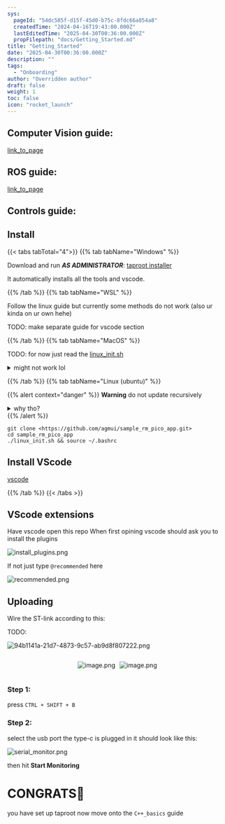 ```yaml
---
sys:
  pageId: "54dc585f-d15f-45d0-b75c-8fdc66a854a8"
  createdTime: "2024-04-16T19:43:00.000Z"
  lastEditedTime: "2025-04-30T00:36:00.000Z"
  propFilepath: "docs/Getting_Started.md"
title: "Getting_Started"
date: "2025-04-30T00:36:00.000Z"
description: ""
tags:
  - "Onboarding"
author: "Overridden author"
draft: false
weight: 1
toc: false
icon: "rocket_launch"
---
```


## Computer Vision guide:

[link_to_page](86d45bc0-388b-4d26-8848-44f255f73d0e)

## ROS guide:

[link_to_page](3c76c1de-ec8f-46d6-8b0a-294005edc2d5)

## Controls guide:

## Install

{{< tabs tabTotal="4">}}
{{% tab tabName="Windows" %}}

Download and run _**AS ADMINISTRATOR**_: [taproot installer](https://github.com/Thornbots/TeachingFreshies/releases/tag/1.0)

It automatically installs all the tools and vscode.

{{% /tab %}}
{{% tab tabName="WSL" %}}

Follow the linux guide but currently some methods do not work (also ur kinda on ur own hehe)

TODO: make separate guide for vscode section

{{% /tab %}}
{{% tab tabName="MacOS" %}}

TODO: for now just read the [linux_init.sh](https://github.com/agmui/sample_rm_pico_app/blob/main/linux_init.sh)

<details>
<summary>might not work lol</summary>

`brew install libusb pkg-config`

Next install: [vscode](https://code.visualstudio.com/Download)

</details>

{{% /tab %}}
{{% tab tabName="Linux (ubuntu)" %}}

{{% alert context="danger" %}}
**Warning** do not update recursively
<details>
<summary>why tho?</summary>
There are some submodules that may go on for a while (like tinyusb) and I highly
recommend you don't need to get them.
If you want to see what submodules I update just look in `linux_init.sh`
</details>
{{% /alert %}}

```shell
git clone <https://github.com/agmui/sample_rm_pico_app.git>
cd sample_rm_pico_app
./linux_init.sh && source ~/.bashrc
```

## Install VScode

[vscode](https://code.visualstudio.com/Download)

{{% /tab %}}
{{< /tabs >}}

## VScode extensions

Have vscode open this repo
When first opining vscode should ask you to install the plugins

![install_plugins.png](https://prod-files-secure.s3.us-west-2.amazonaws.com/d518164a-d88e-44d1-a4ee-3adb3bd8bce0/89bd30f0-1825-4e77-867b-0a41ce370880/install_plugins.png?X-Amz-Algorithm=AWS4-HMAC-SHA256&X-Amz-Content-Sha256=UNSIGNED-PAYLOAD&X-Amz-Credential=ASIAZI2LB466Q5J24JDI%2F20250517%2Fus-west-2%2Fs3%2Faws4_request&X-Amz-Date=20250517T230742Z&X-Amz-Expires=3600&X-Amz-Security-Token=IQoJb3JpZ2luX2VjEK7%2F%2F%2F%2F%2F%2F%2F%2F%2F%2FwEaCXVzLXdlc3QtMiJIMEYCIQDOb2Rqm1Vyc2Rr9l90mX%2FPhcxGheuNW7xS4cRc71ZqeQIhAMrVIbx1gF6ITXlrUiwfNP8TB8ZLZSt5XuAkpIgsTiQVKv8DCGcQABoMNjM3NDIzMTgzODA1IgyPpts1Y8No9RiZtN4q3AO%2FSRfs5bl9oHvQLsi%2FD%2F7JyS2WuBUrmfz4YfSvWyvyZAAEop8jrEu3nXpA2YyI9lFbZ9laX1VFjJSION731uUcJnYtQhjy3gKYhScVMNI1gSW%2FOzWsOY5kOciDh%2F22XfBuKKHoIWr9iMN14HowtCIap8KRlyFLH6OjZkM9URsVmEx1D13GHAMvu4cMGiO5RFgxjr8Yepy3oZbcRMlXu5Q2WC3cGc5N1lRf%2BFhmFbtpWBxa6VWBfGFocha8rxiuJ8qompzldBejPlu1n3hLbXdhpHZDg8EtzICjrLTrVfghMBgeCGmCh2L08nKCoRGlM01%2B2%2FL9Es9uv6rPWirun36zxI0mpMWatQlG7%2BO%2Bdw5s62axDDAzsbp4n4zeQP8%2FYAGCCxFWUfn%2FG5ttG%2B8xtFWTWlrglYPtc8yytFPi1bbItcIocU8TBtEIA3nGdWMfB%2FB80uvW%2FQVBmUohsWLlQ5U0yEdRL4eZrM2QtshB7UcnENGu1apWWwz1SEW%2B%2ByCDR9QvBJI7sd5hfF8kV9%2BOEQuDN0l4KTzbLRLxDaolDoVYiRZaxybxCYP63v5ZmHsUHOgqZLYCw4OoBuFTZ90ep3wL1SDRLResEqt2NDWlSFnF%2Fjdi2HWaM5sZ0sxkwjD0kKTBBjqkAZWOqDkFqO3m1k7oShVDML2SZoksBa%2FRWVENWoBy1c2kfmmFlZmEmoeooyItns2V%2Fu90jvHzYysLyWE81jFnaNyfRqVXUCFupT0MaWgeVFRpS8texBfrLskaO8GgfdtFG5X1jtNdZhVGVPdmqScnW2z9g96rUQvRPUGYLz65rmwdHAyaIlpbNRUYznMVP7YY62qx68pzFs2scrXVHyPf3yWR4hUB&X-Amz-Signature=a87257baf11fa3681b3b9e84d905a16e41ea13c8260a4fae2c9d0a3efb6d3418&X-Amz-SignedHeaders=host&x-id=GetObject)

If not just type `@recommended` here  

![recommended.png](https://prod-files-secure.s3.us-west-2.amazonaws.com/d518164a-d88e-44d1-a4ee-3adb3bd8bce0/61e661e9-5d85-4dfc-be0d-8d2097a5e793/recommended.png?X-Amz-Algorithm=AWS4-HMAC-SHA256&X-Amz-Content-Sha256=UNSIGNED-PAYLOAD&X-Amz-Credential=ASIAZI2LB466Q5J24JDI%2F20250517%2Fus-west-2%2Fs3%2Faws4_request&X-Amz-Date=20250517T230742Z&X-Amz-Expires=3600&X-Amz-Security-Token=IQoJb3JpZ2luX2VjEK7%2F%2F%2F%2F%2F%2F%2F%2F%2F%2FwEaCXVzLXdlc3QtMiJIMEYCIQDOb2Rqm1Vyc2Rr9l90mX%2FPhcxGheuNW7xS4cRc71ZqeQIhAMrVIbx1gF6ITXlrUiwfNP8TB8ZLZSt5XuAkpIgsTiQVKv8DCGcQABoMNjM3NDIzMTgzODA1IgyPpts1Y8No9RiZtN4q3AO%2FSRfs5bl9oHvQLsi%2FD%2F7JyS2WuBUrmfz4YfSvWyvyZAAEop8jrEu3nXpA2YyI9lFbZ9laX1VFjJSION731uUcJnYtQhjy3gKYhScVMNI1gSW%2FOzWsOY5kOciDh%2F22XfBuKKHoIWr9iMN14HowtCIap8KRlyFLH6OjZkM9URsVmEx1D13GHAMvu4cMGiO5RFgxjr8Yepy3oZbcRMlXu5Q2WC3cGc5N1lRf%2BFhmFbtpWBxa6VWBfGFocha8rxiuJ8qompzldBejPlu1n3hLbXdhpHZDg8EtzICjrLTrVfghMBgeCGmCh2L08nKCoRGlM01%2B2%2FL9Es9uv6rPWirun36zxI0mpMWatQlG7%2BO%2Bdw5s62axDDAzsbp4n4zeQP8%2FYAGCCxFWUfn%2FG5ttG%2B8xtFWTWlrglYPtc8yytFPi1bbItcIocU8TBtEIA3nGdWMfB%2FB80uvW%2FQVBmUohsWLlQ5U0yEdRL4eZrM2QtshB7UcnENGu1apWWwz1SEW%2B%2ByCDR9QvBJI7sd5hfF8kV9%2BOEQuDN0l4KTzbLRLxDaolDoVYiRZaxybxCYP63v5ZmHsUHOgqZLYCw4OoBuFTZ90ep3wL1SDRLResEqt2NDWlSFnF%2Fjdi2HWaM5sZ0sxkwjD0kKTBBjqkAZWOqDkFqO3m1k7oShVDML2SZoksBa%2FRWVENWoBy1c2kfmmFlZmEmoeooyItns2V%2Fu90jvHzYysLyWE81jFnaNyfRqVXUCFupT0MaWgeVFRpS8texBfrLskaO8GgfdtFG5X1jtNdZhVGVPdmqScnW2z9g96rUQvRPUGYLz65rmwdHAyaIlpbNRUYznMVP7YY62qx68pzFs2scrXVHyPf3yWR4hUB&X-Amz-Signature=4d23beffd8fbb6176e094c31c6010a6cef44e1d0ce3bde3451b5fb752f09a1a5&X-Amz-SignedHeaders=host&x-id=GetObject)

## Uploading

Wire the ST-link according to this:

TODO:

![94b1141a-21d7-4873-9c57-ab9d8f807222.png](https://prod-files-secure.s3.us-west-2.amazonaws.com/d518164a-d88e-44d1-a4ee-3adb3bd8bce0/e5fad17d-ab82-4300-9f4c-505ab4b1202c/94b1141a-21d7-4873-9c57-ab9d8f807222.png?X-Amz-Algorithm=AWS4-HMAC-SHA256&X-Amz-Content-Sha256=UNSIGNED-PAYLOAD&X-Amz-Credential=ASIAZI2LB466Q5J24JDI%2F20250517%2Fus-west-2%2Fs3%2Faws4_request&X-Amz-Date=20250517T230742Z&X-Amz-Expires=3600&X-Amz-Security-Token=IQoJb3JpZ2luX2VjEK7%2F%2F%2F%2F%2F%2F%2F%2F%2F%2FwEaCXVzLXdlc3QtMiJIMEYCIQDOb2Rqm1Vyc2Rr9l90mX%2FPhcxGheuNW7xS4cRc71ZqeQIhAMrVIbx1gF6ITXlrUiwfNP8TB8ZLZSt5XuAkpIgsTiQVKv8DCGcQABoMNjM3NDIzMTgzODA1IgyPpts1Y8No9RiZtN4q3AO%2FSRfs5bl9oHvQLsi%2FD%2F7JyS2WuBUrmfz4YfSvWyvyZAAEop8jrEu3nXpA2YyI9lFbZ9laX1VFjJSION731uUcJnYtQhjy3gKYhScVMNI1gSW%2FOzWsOY5kOciDh%2F22XfBuKKHoIWr9iMN14HowtCIap8KRlyFLH6OjZkM9URsVmEx1D13GHAMvu4cMGiO5RFgxjr8Yepy3oZbcRMlXu5Q2WC3cGc5N1lRf%2BFhmFbtpWBxa6VWBfGFocha8rxiuJ8qompzldBejPlu1n3hLbXdhpHZDg8EtzICjrLTrVfghMBgeCGmCh2L08nKCoRGlM01%2B2%2FL9Es9uv6rPWirun36zxI0mpMWatQlG7%2BO%2Bdw5s62axDDAzsbp4n4zeQP8%2FYAGCCxFWUfn%2FG5ttG%2B8xtFWTWlrglYPtc8yytFPi1bbItcIocU8TBtEIA3nGdWMfB%2FB80uvW%2FQVBmUohsWLlQ5U0yEdRL4eZrM2QtshB7UcnENGu1apWWwz1SEW%2B%2ByCDR9QvBJI7sd5hfF8kV9%2BOEQuDN0l4KTzbLRLxDaolDoVYiRZaxybxCYP63v5ZmHsUHOgqZLYCw4OoBuFTZ90ep3wL1SDRLResEqt2NDWlSFnF%2Fjdi2HWaM5sZ0sxkwjD0kKTBBjqkAZWOqDkFqO3m1k7oShVDML2SZoksBa%2FRWVENWoBy1c2kfmmFlZmEmoeooyItns2V%2Fu90jvHzYysLyWE81jFnaNyfRqVXUCFupT0MaWgeVFRpS8texBfrLskaO8GgfdtFG5X1jtNdZhVGVPdmqScnW2z9g96rUQvRPUGYLz65rmwdHAyaIlpbNRUYznMVP7YY62qx68pzFs2scrXVHyPf3yWR4hUB&X-Amz-Signature=b07153075a3ad58d66fcc15200229fbf4ac16e5f119b6e6d61b8169c61cd02a5&X-Amz-SignedHeaders=host&x-id=GetObject)

<div style="display: flex;flex-direction: row; column-gap:10px; max-width: 630px;justify-content: center;">
<div>

![image.png](https://prod-files-secure.s3.us-west-2.amazonaws.com/d518164a-d88e-44d1-a4ee-3adb3bd8bce0/210ecb78-1116-4d7b-b9b7-2292f66fa2c2/image.png?X-Amz-Algorithm=AWS4-HMAC-SHA256&X-Amz-Content-Sha256=UNSIGNED-PAYLOAD&X-Amz-Credential=ASIAZI2LB466U3PUSHX3%2F20250517%2Fus-west-2%2Fs3%2Faws4_request&X-Amz-Date=20250517T230743Z&X-Amz-Expires=3600&X-Amz-Security-Token=IQoJb3JpZ2luX2VjEK7%2F%2F%2F%2F%2F%2F%2F%2F%2F%2FwEaCXVzLXdlc3QtMiJHMEUCIQC8iVmUTRVKKHFDEoJlBLcrDmEebQi1mHkVgFq1Xrf0FAIgL1XQz0SXrcKLmI46v4OKpsb9qIxq6z3kqFkhWiBBmvQq%2FwMIZxAAGgw2Mzc0MjMxODM4MDUiDMvM17WueKDn7viYbircA1FnLKnwky4ZbVTyiiR%2FZE4GpHBZK7eDcDp1DoHvSVDCQyK498EgAhLA9pxJIwA7Gn6bY%2FMyQvI5lX7Opc5qzuHIhJ4t8HUg9sfOM6ejhJp66Ju7ysuNfaqvUommDHYTqjxVY9Uvl%2FGY1To6ccUyFXBWFSS8546tTm%2Bea4Wmhqg%2BZfS6Sb5q4Cbi5Jb96ZfLXqrQix9nnVD1mWlbjQEaGDFfBcf8z%2Bcs4ZkXnoI70buirX5hM8E4Bi8yTkUl%2BUhph5DU9HvK8jjA1uzh4EhigIXwehalSYOQNGz2ZVLFPTWIxE%2F2NUKGdszm4BL49p00ZedlnOtlGDY1SdsCb87XK8uULF31u37qxnMTtpu3nmO%2B%2Fcra6paBbEIPVzzjjg2Gaykw5a3QbXHBXBacm0mcowcFJvOp3Ne%2FBo6sYuSKK8FdwBNEULrpT5n3y9VVczqioavkZOg76ZIV0Rt7DtgwlBpXGwhCQCzBDy8cHs6s%2FRe%2BwB3lfqIGj%2Fmy4LZXcVSlZl3KIvHQKpXxz%2Fxo4Xdiy3k45i6Ryx64rtHliBF7xMefvFK0Yjjd8WUh8ei%2FMN5CEMj%2BbMP8Ex4mfkX3WS%2FgC5JTUBHoTyJ7WoPRP1ktWDuc6%2F%2BfGq%2FUtKTA3pRRMJORpMEGOqUBEdVe7xngqhh7o1zBOy%2FYRxdiSHnjhw0bOw5cNrUEYOoAdHoXBKIqG8wiXi3beqFSLwlWd%2BPsSeFeuxxdkGpl5QYF3vnGfZwOEk7bbdSMkHNql2mAjV3wtlrMXNM2piRe9WdK9XMxt1r1E6KLgvgY1aeL6wDYbPYMWZMQXVQvsVTJVWAbc0pQEOK9RJGhW7Jx2ULh7yORn2%2Fuqj1Lzrxu5GwiKY93&X-Amz-Signature=cca0a9e1a572a13bcfb13aa93b7543642b5998a411af5ceb1804ea022703bc70&X-Amz-SignedHeaders=host&x-id=GetObject)

</div>
<div>

![image.png](https://prod-files-secure.s3.us-west-2.amazonaws.com/d518164a-d88e-44d1-a4ee-3adb3bd8bce0/33a0fd0f-8ca6-4a86-8e09-26e95ded1fff/image.png?X-Amz-Algorithm=AWS4-HMAC-SHA256&X-Amz-Content-Sha256=UNSIGNED-PAYLOAD&X-Amz-Credential=ASIAZI2LB46654ZRFKMB%2F20250517%2Fus-west-2%2Fs3%2Faws4_request&X-Amz-Date=20250517T230747Z&X-Amz-Expires=3600&X-Amz-Security-Token=IQoJb3JpZ2luX2VjEK7%2F%2F%2F%2F%2F%2F%2F%2F%2F%2FwEaCXVzLXdlc3QtMiJHMEUCIE4zFg6y%2FTHmYhztrwIp5oHc0Y%2FbrzlrzU2iCGGUl4dBAiEA7f%2FX8zt%2BZtK0QIFYnaiPB%2FkNaXjrya88VqHs8VLnT3wq%2FwMIZxAAGgw2Mzc0MjMxODM4MDUiDMzcpXAqlhLpISk17SrcA4hTbkktu2zhv7peFKF4kDz5GuC%2FIWLiNhgLkdlBogdiCPiFXhYdji28AX94caO0MYk3YvDQejC%2BN5RcVBU1%2FVsAxffK6V5as48%2FU%2B6S3jV1hDQKoQYDN4SQygTSfl4BlHON%2Fxz7dISMcVRvShDGAevLJ4V3jzR1hpDu1s7cLljQawWUGqEh5CWRNiGTuZfhR0Q3t%2BVbigDCy1TLgXblhjdb%2BnPmVYj8wlYwI0QrACIkVuUGqcNKO9qFcz24l1XU6rqcm4ZupND9tl6spV87EEqKjjkFMH7SlZahG3WL5kAePfipJt8Fw1BlAtOkUK1IyFW8ESBHVdQEudcFxBS61yrCUizapUIyVnxMJBf9Lh883nKI%2FwyDUL%2Fdj2WSUIoWiGidi%2BX7uhAEo2Y4d%2FizEtKUcHgtUkScmDhWWw0IKAn6EDU2qpZDBjbrB7ik2LsHpZIPqFcE%2F7zy2jRDAH9s7kWpdPo2HmzKnM9G9S13MEX0GJicD7a%2FpTnZX5Bqxj1%2B%2BRpxrzWOtkSjTAuQejlfytW7hENzblKqQdd5zThoQOELxxgSH6rf1bplgmRafWLpzWoCHujr3WN6D3NSVNIGnNEylvWaEizVh4DbgCiRx3NC4ki2ETjSOXs1LsXEMN%2BQpMEGOqUBlxjSMB72tsrzxgfiPSwzXehflggGBOXenIeO8N9rbiYLe43989GSHjDWLMzcS3K1pvvZm9IzZgBQQaR402F9VJ3uY3E6aCWr8O3uumZidxZrm3rPlM2QOBeYQRSackd5Mo8vJsu0%2B5HmbK0UnvnzS%2Fwvpsr%2FJPOUfZDM%2FwJqRAxobVhPte3%2FaZwyCQEUuyygzkp8tuZZXfuqic%2FQza5wAgljXY7K&X-Amz-Signature=f4f2272d5d1412c74fc4608c553be8a2e9596f371138afa5cc6812fa5f6e5678&X-Amz-SignedHeaders=host&x-id=GetObject)

</div>
</div>

### Step 1:

press `CTRL + SHIFT + B`

### Step 2:

select the usb port the type-c is plugged in it should look like this:

![serial_monitor.png](https://prod-files-secure.s3.us-west-2.amazonaws.com/d518164a-d88e-44d1-a4ee-3adb3bd8bce0/f03f4774-05d4-4393-b6a0-d5efb6d315ab/serial_monitor.png?X-Amz-Algorithm=AWS4-HMAC-SHA256&X-Amz-Content-Sha256=UNSIGNED-PAYLOAD&X-Amz-Credential=ASIAZI2LB466Q5J24JDI%2F20250517%2Fus-west-2%2Fs3%2Faws4_request&X-Amz-Date=20250517T230742Z&X-Amz-Expires=3600&X-Amz-Security-Token=IQoJb3JpZ2luX2VjEK7%2F%2F%2F%2F%2F%2F%2F%2F%2F%2FwEaCXVzLXdlc3QtMiJIMEYCIQDOb2Rqm1Vyc2Rr9l90mX%2FPhcxGheuNW7xS4cRc71ZqeQIhAMrVIbx1gF6ITXlrUiwfNP8TB8ZLZSt5XuAkpIgsTiQVKv8DCGcQABoMNjM3NDIzMTgzODA1IgyPpts1Y8No9RiZtN4q3AO%2FSRfs5bl9oHvQLsi%2FD%2F7JyS2WuBUrmfz4YfSvWyvyZAAEop8jrEu3nXpA2YyI9lFbZ9laX1VFjJSION731uUcJnYtQhjy3gKYhScVMNI1gSW%2FOzWsOY5kOciDh%2F22XfBuKKHoIWr9iMN14HowtCIap8KRlyFLH6OjZkM9URsVmEx1D13GHAMvu4cMGiO5RFgxjr8Yepy3oZbcRMlXu5Q2WC3cGc5N1lRf%2BFhmFbtpWBxa6VWBfGFocha8rxiuJ8qompzldBejPlu1n3hLbXdhpHZDg8EtzICjrLTrVfghMBgeCGmCh2L08nKCoRGlM01%2B2%2FL9Es9uv6rPWirun36zxI0mpMWatQlG7%2BO%2Bdw5s62axDDAzsbp4n4zeQP8%2FYAGCCxFWUfn%2FG5ttG%2B8xtFWTWlrglYPtc8yytFPi1bbItcIocU8TBtEIA3nGdWMfB%2FB80uvW%2FQVBmUohsWLlQ5U0yEdRL4eZrM2QtshB7UcnENGu1apWWwz1SEW%2B%2ByCDR9QvBJI7sd5hfF8kV9%2BOEQuDN0l4KTzbLRLxDaolDoVYiRZaxybxCYP63v5ZmHsUHOgqZLYCw4OoBuFTZ90ep3wL1SDRLResEqt2NDWlSFnF%2Fjdi2HWaM5sZ0sxkwjD0kKTBBjqkAZWOqDkFqO3m1k7oShVDML2SZoksBa%2FRWVENWoBy1c2kfmmFlZmEmoeooyItns2V%2Fu90jvHzYysLyWE81jFnaNyfRqVXUCFupT0MaWgeVFRpS8texBfrLskaO8GgfdtFG5X1jtNdZhVGVPdmqScnW2z9g96rUQvRPUGYLz65rmwdHAyaIlpbNRUYznMVP7YY62qx68pzFs2scrXVHyPf3yWR4hUB&X-Amz-Signature=db43a9559a936c435e0fbcffdf9606dc06cd0654f3daa46bc2e8f272479b9692&X-Amz-SignedHeaders=host&x-id=GetObject)

then hit **Start Monitoring**

# CONGRATS🎉

you have set up taproot now move onto the `C++_basics` guide
